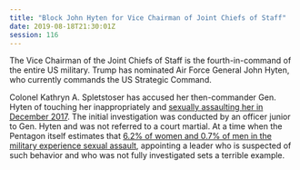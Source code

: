 ```yaml
---
title: "Block John Hyten for Vice Chairman of Joint Chiefs of Staff"
date: 2019-08-18T21:30:01Z
session: 116
---
```

The Vice Chairman of the Joint Chiefs of Staff is the fourth-in-command of the entire US military. Trump has nominated Air Force General John Hyten, who currently commands the US Strategic Command.

Colonel Kathryn A. Spletstoser has accused her then-commander Gen. Hyten of touching her inappropriately and [sexually assaulting her in December 2017](https://www.nytimes.com/2019/07/26/us/politics/hyten-assault-joint-chiefs.html). The initial investigation was conducted by an officer junior to Gen. Hyten and was not referred to a court martial. At a time when the Pentagon itself estimates that [6.2% of women and 0.7% of men in the military experience sexual assault](https://int.nyt.com/data/documenthelper/800-dod-annual-report-on-sexual-as/d659d6d0126ad2b19c18/optimized/full.pdf#page=1), appointing a leader who is suspected of such behavior and who was not fully investigated sets a terrible example.
